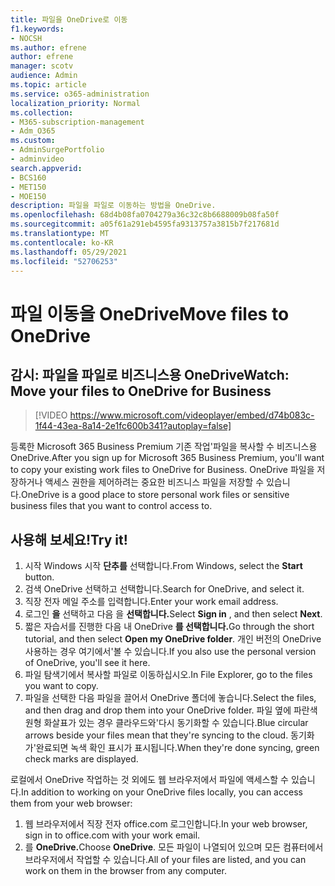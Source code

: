 ```yaml
---
title: 파일을 OneDrive로 이동
f1.keywords:
- NOCSH
ms.author: efrene
author: efrene
manager: scotv
audience: Admin
ms.topic: article
ms.service: o365-administration
localization_priority: Normal
ms.collection:
- M365-subscription-management
- Adm_O365
ms.custom:
- AdminSurgePortfolio
- adminvideo
search.appverid:
- BCS160
- MET150
- MOE150
description: 파일을 파일로 이동하는 방법을 OneDrive.
ms.openlocfilehash: 68d4b08fa0704279a36c32c8b6688009b08fa50f
ms.sourcegitcommit: a05f61a291eb4595fa9313757a3815b7f217681d
ms.translationtype: MT
ms.contentlocale: ko-KR
ms.lasthandoff: 05/29/2021
ms.locfileid: "52706253"
---
```

# <a name="move-files-to-onedrive"></a><span data-ttu-id="8288c-103">파일 이동을 OneDrive</span><span class="sxs-lookup"><span data-stu-id="8288c-103">Move files to OneDrive</span></span>

## <a name="watch-move-your-files-to-onedrive-for-business"></a><span data-ttu-id="8288c-104">감시: 파일을 파일로 비즈니스용 OneDrive</span><span class="sxs-lookup"><span data-stu-id="8288c-104">Watch: Move your files to OneDrive for Business</span></span>

> [!VIDEO https://www.microsoft.com/videoplayer/embed/d74b083c-1f44-43ea-8a14-2e1fc600b341?autoplay=false]

<span data-ttu-id="8288c-105">등록한 Microsoft 365 Business Premium 기존 작업&#39;파일을 복사할 수 비즈니스용 OneDrive.</span><span class="sxs-lookup"><span data-stu-id="8288c-105">After you sign up for Microsoft 365 Business Premium, you&#39;ll want to copy your existing work files to OneDrive for Business.</span></span> <span data-ttu-id="8288c-106">OneDrive 파일을 저장하거나 액세스 권한을 제어하려는 중요한 비즈니스 파일을 저장할 수 있습니다.</span><span class="sxs-lookup"><span data-stu-id="8288c-106">OneDrive is a good place to store personal work files or sensitive business files that you want to control access to.</span></span>

## <a name="try-it"></a><span data-ttu-id="8288c-107">사용해 보세요!</span><span class="sxs-lookup"><span data-stu-id="8288c-107">Try it!</span></span>

1. <span data-ttu-id="8288c-108">시작 Windows 시작 **단추를** 선택합니다.</span><span class="sxs-lookup"><span data-stu-id="8288c-108">From Windows, select the  **Start** button.</span></span>
2. <span data-ttu-id="8288c-109">검색 OneDrive 선택하고 선택합니다.</span><span class="sxs-lookup"><span data-stu-id="8288c-109">Search for OneDrive, and select it.</span></span>
3. <span data-ttu-id="8288c-110">직장 전자 메일 주소를 입력합니다.</span><span class="sxs-lookup"><span data-stu-id="8288c-110">Enter your work email address.</span></span>
4. <span data-ttu-id="8288c-111">로그인 **을** 선택하고 다음 을 **선택합니다.**</span><span class="sxs-lookup"><span data-stu-id="8288c-111">Select  **Sign in** , and then select  **Next**.</span></span>
5. <span data-ttu-id="8288c-112">짧은 자습서를 진행한 다음 내 OneDrive **를 선택합니다.**</span><span class="sxs-lookup"><span data-stu-id="8288c-112">Go through the short tutorial, and then select  **Open my OneDrive folder**.</span></span> <span data-ttu-id="8288c-113">개인 버전의 OneDrive 사용하는 경우 여기에서&#39;볼 수 있습니다.</span><span class="sxs-lookup"><span data-stu-id="8288c-113">If you also use the personal version of OneDrive, you&#39;ll see it here.</span></span>
6. <span data-ttu-id="8288c-114">파일 탐색기에서 복사할 파일로 이동하십시오.</span><span class="sxs-lookup"><span data-stu-id="8288c-114">In File Explorer, go to the files you want to copy.</span></span>
7. <span data-ttu-id="8288c-115">파일을 선택한 다음 파일을 끌어서 OneDrive 폴더에 놓습니다.</span><span class="sxs-lookup"><span data-stu-id="8288c-115">Select the files, and then drag and drop them into your OneDrive folder.</span></span> <span data-ttu-id="8288c-116">파일 옆에 파란색 원형 화살표가 있는 경우 클라우드와&#39;다시 동기화할 수 있습니다.</span><span class="sxs-lookup"><span data-stu-id="8288c-116">Blue circular arrows beside your files mean that they&#39;re syncing to the cloud.</span></span> <span data-ttu-id="8288c-117">동기화가&#39;완료되면 녹색 확인 표시가 표시됩니다.</span><span class="sxs-lookup"><span data-stu-id="8288c-117">When they&#39;re done syncing, green check marks are displayed.</span></span>

<span data-ttu-id="8288c-118">로컬에서 OneDrive 작업하는 것 외에도 웹 브라우저에서 파일에 액세스할 수 있습니다.</span><span class="sxs-lookup"><span data-stu-id="8288c-118">In addition to working on your OneDrive files locally, you can access them from your web browser:</span></span>

1. <span data-ttu-id="8288c-119">웹 브라우저에서 직장 전자 office.com 로그인합니다.</span><span class="sxs-lookup"><span data-stu-id="8288c-119">In your web browser, sign in to office.com with your work email.</span></span>
2. <span data-ttu-id="8288c-120">를 **OneDrive.**</span><span class="sxs-lookup"><span data-stu-id="8288c-120">Choose  **OneDrive**.</span></span> <span data-ttu-id="8288c-121">모든 파일이 나열되어 있으며 모든 컴퓨터에서 브라우저에서 작업할 수 있습니다.</span><span class="sxs-lookup"><span data-stu-id="8288c-121">All of your files are listed, and you can work on them in the browser from any computer.</span></span>